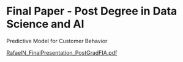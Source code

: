 # Final Paper - Post Degree in Data Science and AI
 Predictive Model for Customer Behavior

[RafaelN_FinalPresentation_PostGradFIA.pdf](https://github.com/RafaelN11/Final-Paper---Post-Degree-in-Data-Science-and-AI/files/8080570/RafaelN_FinalPresentation_PostGradFIA.pdf)
